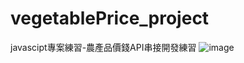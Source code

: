 # vegetablePrice_project
javascipt專案練習-農產品價錢API串接開發練習
![image](https://github.com/alan19951024/vegetablePrice_project/assets/59355302/f036e3b4-edc6-4f6c-a0fe-c2d9f05c29f2)


